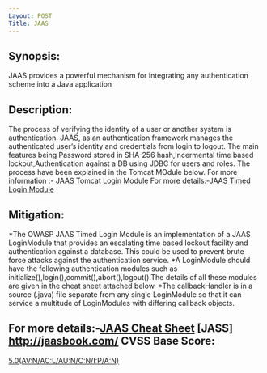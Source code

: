 ```yaml
---
Layout: POST
Title: JAAS
---
```


Synopsis:
-----------------
JAAS provides a powerful mechanism for integrating any authentication scheme into a Java application


Description:
------------------
The process of verifying the identity of a user or another system is authentication. JAAS, as an authentication framework manages the authenticated user’s identity and credentials from login to logout.
The main features being Password stored in SHA-256 hash,Incermental time based lockout,Authentication against a DB using JDBC for users and roles. 
The process have been explained in the Tomcat MOdule below.
For more information :- [JAAS Tomcat Login Module](https://www.owasp.org/index.php/JAAS_Tomcat_Login_Module)
For more details:-[JAAS Timed Login Module](https://www.owasp.org/index.php/JAAS_Timed_Login_Module) 

Mitigation:
-----------------
*The OWASP JAAS Timed Login Module is an implementation of a JAAS LoginModule that provides an escalating time based lockout facility and authentication against a database. This could be used to prevent brute force attacks against the authentication service.
*A LoginModule should have the following authentication modules such as initialize(),login(),commit(),abort(),logout().The details of all these modules are given in the cheat sheet attached below.
*The callbackHandler is in a source (.java) file separate from any single LoginModule so that it can service a multitude of LoginModules with differing callback objects.


For more details:-[JAAS Cheat Sheet](https://www.owasp.org/index.php/JAAS_Cheat_Sheet) 
[JASS] http://jaasbook.com/
CVSS Base Score:
----------------------------
[5.0(AV:N/AC:L/AU:N/C:N/I:P/A:N)](http://nvd.nist.gov/cvss.cfm?vector=%28AV:N/AC:L/AU:N/C:N/I:P/A:N%29&version=2.0)

